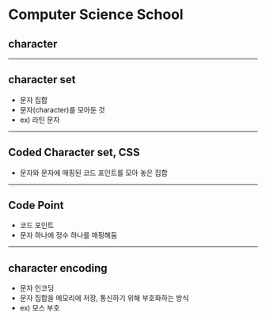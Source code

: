 # Computer Science School
## character
---


## character set
 - 문자 집합
 - 문자(character)를 모아둔 것
 - ex) 라틴 문자
---

## Coded Character set, CSS
  - 문자와 문자에 매핑된 코드 포인트를 모아 놓은 집합
---

## Code Point
  - 코드 포인트
  - 문자 하나에 정수 하나를 매핑해둠
---

## character encoding
  - 문자 인코딩
  - 문자 집합을 메모리에 저장, 통신하기 위해 부호화하는 방식
  - ex) 모스 부호
